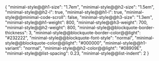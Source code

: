 {
  "minimal-style@@h1-size": "1.7em",
  "minimal-style@@h2-size": "1.5em",
  "minimal-style@@h2-l": true,
  "minimal-style@@h1-l": true,
  "minimal-style@@minimal-code-scroll": false,
  "minimal-style@@h3-size": "1.3em",
  "minimal-style@@h1-weight": 800,
  "minimal-style@@h3-weight": 700,
  "minimal-style@@h2-weight": 800,
  "minimal-style@@blockquote-border-thickness": 3,
  "minimal-style@@blockquote-border-color@@light": "#232222",
  "minimal-style@@blockquote-font-style": "normal",
  "minimal-style@@blockquote-color@@light": "#000000",
  "minimal-style@@h1-variant": "normal",
  "minimal-style@@h2-color@@light": "#08909E",
  "minimal-style@@list-spacing": 0.23,
  "minimal-style@@list-indent": 2
}